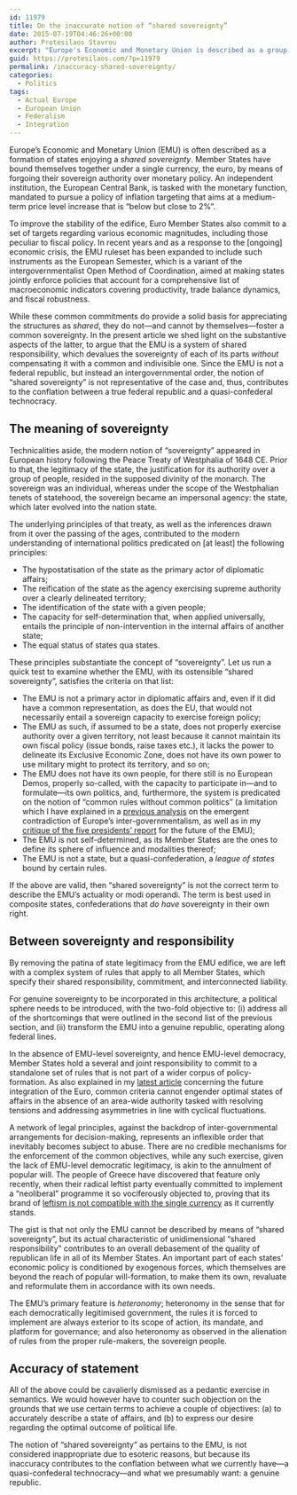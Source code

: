 ```yaml
---
id: 11979
title: On the inaccurate notion of “shared sovereignty”
date: 2015-07-19T04:46:26+00:00
author: Protesilaos Stavrou
excerpt: "Europe's Economic and Monetary Union is described as a group of states with shared sovereignty. In fact, they have shared responsibility without a common sovereignty."
guid: https://protesilaos.com/?p=11979
permalink: /inaccuracy-shared-sovereignty/
categories:
  - Politics
tags:
  - Actual Europe
  - European Union
  - Federalism
  - Integration
---
```

Europe’s Economic and Monetary Union (EMU) is often described as a formation of states enjoying a _shared sovereignty_. Member States have bound themselves together under a single currency, the euro, by means of forgoing their sovereign authority over monetary policy. An independent institution, the European Central Bank, is tasked with the monetary function, mandated to pursue a policy of inflation targeting that aims at a medium-term price level increase that is “below but close to 2%”.

To improve the stability of the edifice, Euro Member States also commit to a set of targets regarding various economic magnitudes, including those peculiar to fiscal policy. In recent years and as a response to the [ongoing] economic crisis, the EMU ruleset has been expanded to include such instruments as the European Semester, which is a variant of the intergovernmentalist Open Method of Coordination, aimed at making states jointly enforce policies that account for a comprehensive list of macroeconomic indicators covering productivity, trade balance dynamics, and fiscal robustness.

While these common commitments do provide a solid basis for appreciating the structures as _shared_, they do not—and cannot by themselves—foster a common sovereignty. In the present article we shed light on the substantive aspects of the latter, to argue that the EMU is a system of shared responsibility, which devalues the sovereignty of each of its parts _without_ compensating it with a common and indivisible one. Since the EMU is not a federal republic, but instead an intergovernmental order, the notion of “shared sovereignty” is not representative of the case and, thus, contributes to the conflation between a true federal republic and a quasi-confederal technocracy.

## The meaning of sovereignty

Technicalities aside, the modern notion of “sovereignty” appeared in European history following the Peace Treaty of Westphalia of 1648 CE. Prior to that, the legitimacy of the state, the justification for its authority over a group of people, resided in the supposed divinity of the monarch. The sovereign was an individual, whereas under the scope of the Westphalian tenets of statehood, the sovereign became an impersonal agency: the state, which later evolved into the nation state.

The underlying principles of that treaty, as well as the inferences drawn from it over the passing of the ages, contributed to the modern understanding of international politics predicated on [at least] the following principles:

  * The hypostatisation of the state as the primary actor of diplomatic affairs;
  * The reification of the state as the agency exercising supreme authority over a clearly delineated territory;
  * The identification of the state with a given people;
  * The capacity for self-determination that, when applied universally, entails the principle of non-intervention in the internal affairs of another state;
  * The equal status of states qua states.

These principles substantiate the concept of &#8220;sovereignty&#8221;. Let us run a quick test to examine whether the EMU, with its ostensible &#8220;shared sovereignty&#8221;, satisfies the criteria on that list:

  * The EMU is not a primary actor in diplomatic affairs and, even if it did have a common representation, as does the EU, that would not necessarily entail a sovereign capacity to exercise foreign policy;
  * The EMU as such, if assumed to be a state, does not properly exercise authority over a given territory, not least because it cannot maintain its own fiscal policy (issue bonds, raise taxes etc.), it lacks the power to delineate its Exclusive Economic Zone, does not have its own power to use military might to protect its territory, and so on;
  * The EMU does not have its own people, for there still is no European Demos, properly so-called, with the capacity to participate in—and to formulate—its own politics, and, furthermore, the system is predicated on the notion of &#8220;common rules without common politics&#8221; (a limitation which I have explained in a [previous analysis](https://protesilaos.com/emergence-intergovernmentalism/) on the emergent contradiction of Europe&#8217;s inter-governmentalism, as well as in my [critique of the five presidents&#8217; report](https://protesilaos.com/notes-completing-emu/) for the future of the EMU);
  * The EMU is not self-determined, as its Member States are the ones to define its sphere of influence and modalities thereof;
  * The EMU is not a state, but a quasi-confederation, a _league of states_ bound by certain rules.

If the above are valid, then &#8220;shared sovereignty&#8221; is not the correct term to describe the EMU&#8217;s actuality or modi operandi. The term is best used in composite states, confederations that _do have_ sovereignty in their own right.

## Between sovereignty and responsibility

By removing the patina of state legitimacy from the EMU edifice, we are left with a complex system of rules that apply to all Member States, which specify their shared responsibility, commitment, and interconnected liability.

For genuine sovereignty to be incorporated in this architecture, a political sphere needs to be introduced, with the two-fold objective to: (i) address all of the shortcomings that were outlined in the second list of the previous section, and (ii) transform the EMU into a genuine republic, operating along federal lines.

In the absence of EMU-level sovereignty, and hence EMU-level democracy, Member States hold a several and joint responsibility to commit to a standalone set of rules that is not part of a wider corpus of policy-formation. As also explained in my [latest article](https://protesilaos.com/euro-current-path/) concerning the future integration of the Euro, common criteria cannot engender optimal states of affairs in the absence of an area-wide authority tasked with resolving tensions and addressing asymmetries in line with cyclical fluctuations.

A network of legal principles, against the backdrop of inter-governmental arrangements for decision-making, represents an inflexible order that inevitably becomes subject to abuse. There are no credible mechanisms for the enforcement of the common objectives, while any such exercise, given the lack of EMU-level democratic legitimacy, is akin to the annulment of popular will. The people of Greece have discovered that feature only recently, when their radical leftist party eventually committed to implement a &#8220;neoliberal&#8221; programme it so vociferously objected to, proving that its brand of [leftism is not compatible with the single currency](https://protesilaos.com/leftism-euro-compatibility/) as it currently stands.

The gist is that not only the EMU cannot be described by means of &#8220;shared sovereignty&#8221;, but its actual characteristic of unidimensional &#8220;shared responsibility&#8221; contributes to an overall debasement of the quality of republican life in all of its Member States. An important part of each states&#8217; economic policy is conditioned by exogenous forces, which themselves are beyond the reach of popular will-formation, to make them its own, revaluate and reformulate them in accordance with its own needs.

The EMU&#8217;s primary feature is _heteronomy_; heteronomy in the sense that for each democratically legitimised government, the rules it is forced to implement are always exterior to its scope of action, its mandate, and platform for governance; and also heteronomy as observed in the alienation of rules from the proper rule-makers, the sovereign people.

## Accuracy of statement

All of the above could be cavalierly dismissed as a pedantic exercise in semantics. We would however have to counter such objection on the grounds that we use certain terms to achieve a couple of objectives: (a) to accurately describe a state of affairs, and (b) to express our desire regarding the optimal outcome of political life.

The notion of &#8220;shared sovereignty&#8221; as pertains to the EMU, is not considered inappropriate due to esoteric reasons, but because its inaccuracy contributes to the conflation between what we currently have—a quasi-confederal technocracy—and what we presumably want: a genuine republic.